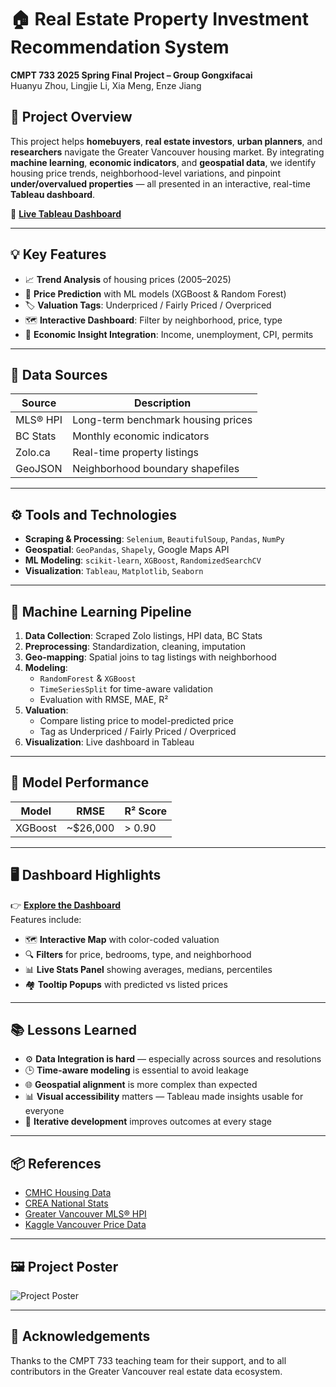 # 🏠 Real Estate Property Investment Recommendation System  
**CMPT 733 2025 Spring Final Project – Group Gongxifacai**  
Huanyu Zhou, Lingjie Li, Xia Meng, Enze Jiang

## 📌 Project Overview
This project helps **homebuyers**, **real estate investors**, **urban planners**, and **researchers** navigate the Greater Vancouver housing market. By integrating **machine learning**, **economic indicators**, and **geospatial data**, we identify housing price trends, neighborhood-level variations, and pinpoint **under/overvalued properties** — all presented in an interactive, real-time **Tableau dashboard**.

🔗 **[Live Tableau Dashboard](https://public.tableau.com/views/CMPT733VancouverRealEstate/Dashboard1?:language=en-US&:sid=&:redirect=auth&:display_count=n&:origin=viz_share_link)**

---

## 💡 Key Features
- 📈 **Trend Analysis** of housing prices (2005–2025)
- 🧠 **Price Prediction** with ML models (XGBoost & Random Forest)
- 🏷️ **Valuation Tags**: Underpriced / Fairly Priced / Overpriced
- 🗺️ **Interactive Dashboard**: Filter by neighborhood, price, type
- 🧾 **Economic Insight Integration**: Income, unemployment, CPI, permits

---

## 🧪 Data Sources
| Source | Description |
|--------|-------------|
| MLS® HPI | Long-term benchmark housing prices |
| BC Stats | Monthly economic indicators |
| Zolo.ca | Real-time property listings |
| GeoJSON | Neighborhood boundary shapefiles |

---

## ⚙️ Tools and Technologies
- **Scraping & Processing**: `Selenium`, `BeautifulSoup`, `Pandas`, `NumPy`
- **Geospatial**: `GeoPandas`, `Shapely`, Google Maps API
- **ML Modeling**: `scikit-learn`, `XGBoost`, `RandomizedSearchCV`
- **Visualization**: `Tableau`, `Matplotlib`, `Seaborn`

---

## 🔮 Machine Learning Pipeline
1. **Data Collection**: Scraped Zolo listings, HPI data, BC Stats
2. **Preprocessing**: Standardization, cleaning, imputation
3. **Geo-mapping**: Spatial joins to tag listings with neighborhood
4. **Modeling**:  
   - `RandomForest` & `XGBoost`  
   - `TimeSeriesSplit` for time-aware validation  
   - Evaluation with RMSE, MAE, R²
5. **Valuation**:  
   - Compare listing price to model-predicted price  
   - Tag as Underpriced / Fairly Priced / Overpriced  
6. **Visualization**: Live dashboard in Tableau

---

## 🧪 Model Performance
| Model | RMSE | R² Score |
|-------|------|----------|
| XGBoost | ~$26,000 | > 0.90 |

---

## 🖥️ Dashboard Highlights
👉 **[Explore the Dashboard](https://public.tableau.com/views/CMPT733VancouverRealEstate/Dashboard1?:language=en-US&:sid=&:redirect=auth&:display_count=n&:origin=viz_share_link)**  
Features include:
- 🗺️ **Interactive Map** with color-coded valuation
- 🔍 **Filters** for price, bedrooms, type, and neighborhood
- 📊 **Live Stats Panel** showing averages, medians, percentiles
- 🏘️ **Tooltip Popups** with predicted vs listed prices

---

## 📚 Lessons Learned
- ⚙️ **Data Integration is hard** — especially across sources and resolutions
- 🕒 **Time-aware modeling** is essential to avoid leakage
- 🌐 **Geospatial alignment** is more complex than expected
- 📊 **Visual accessibility** matters — Tableau made insights usable for everyone
- 🔁 **Iterative development** improves outcomes at every stage

---

## 📦 References
- [CMHC Housing Data](https://www.cmhc-schl.gc.ca/professionals/housing-markets-data-and-research/housing-data)  
- [CREA National Stats](https://stats.crea.ca/en-CA/)  
- [Greater Vancouver MLS® HPI](https://www.gvrealtors.ca/market-watch/MLS-HPI-home-price-comparison.hpi.greater_vancouver.all.all.2021-12-1.html)  
- [Kaggle Vancouver Price Data](https://www.kaggle.com/datasets/jennyzzhu/vancouver-house-prices-for-past-20-years)

---

## 🖼️ Project Poster
![Project Poster](poster.png)

---

## 🙌 Acknowledgements
Thanks to the CMPT 733 teaching team for their support, and to all contributors in the Greater Vancouver real estate data ecosystem.


